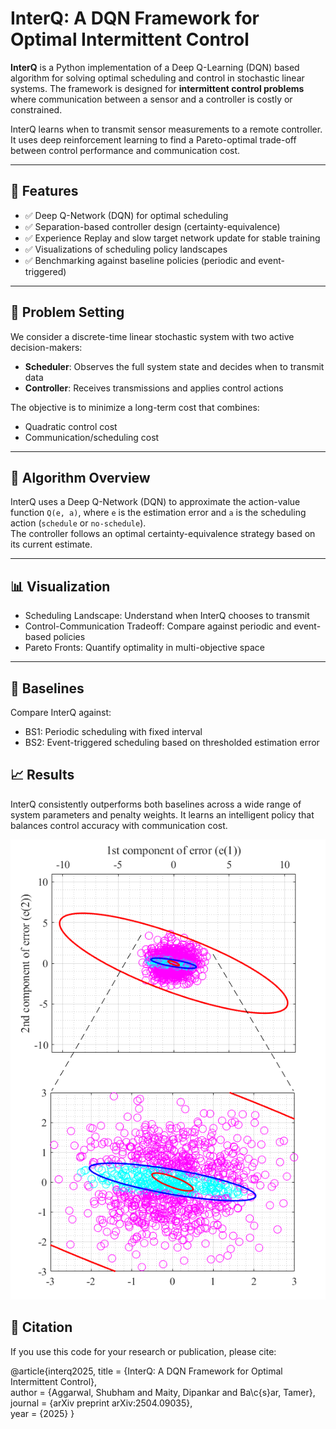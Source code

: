 # InterQ: A DQN Framework for Optimal Intermittent Control

**InterQ** is a Python implementation of a Deep Q-Learning (DQN) based algorithm for solving optimal scheduling and control in stochastic linear systems. The framework is designed for **intermittent control problems** where communication between a sensor and a controller is costly or constrained.

InterQ learns when to transmit sensor measurements to a remote controller. It uses deep reinforcement learning to find a Pareto-optimal trade-off between control performance and communication cost.

---

## 🚀 Features

- ✅ Deep Q-Network (DQN) for optimal scheduling  
- ✅ Separation-based controller design (certainty-equivalence)  
- ✅ Experience Replay and slow target network update for stable training  
- ✅ Visualizations of scheduling policy landscapes  
- ✅ Benchmarking against baseline policies (periodic and event-triggered)

---

## 📖 Problem Setting

We consider a discrete-time linear stochastic system with two active decision-makers:

- **Scheduler**: Observes the full system state and decides when to transmit data  
- **Controller**: Receives transmissions and applies control actions

The objective is to minimize a long-term cost that combines:

- Quadratic control cost  
- Communication/scheduling cost

---

## 🧠 Algorithm Overview

InterQ uses a Deep Q-Network (DQN) to approximate the action-value function `Q(e, a)`, where `e` is the estimation error and `a` is the scheduling action (`schedule` or `no-schedule`).  
The controller follows an optimal certainty-equivalence strategy based on its current estimate.

---

## 📊 Visualization

- Scheduling Landscape: Understand when InterQ chooses to transmit
- Control-Communication Tradeoff: Compare against periodic and event-based policies
- Pareto Fronts: Quantify optimality in multi-objective space

---

## 🧪 Baselines

Compare InterQ against:
- BS1: Periodic scheduling with fixed interval
- BS2: Event-triggered scheduling based on thresholded estimation error

## 📈 Results

InterQ consistently outperforms both baselines across a wide range of system parameters and penalty weights. It learns an intelligent policy that balances control accuracy with communication cost.

![InterQ Overview](ellipses_errors.png)

## 📝 Citation

If you use this code for your research or publication, please cite:

@article{interq2025,
  title     = {InterQ: A DQN Framework for Optimal Intermittent Control},  
  author    = {Aggarwal, Shubham and Maity, Dipankar and Ba\c{s}ar, Tamer},  
  journal   = {arXiv preprint arXiv:2504.09035},  
  year      = {2025}
}

